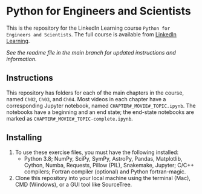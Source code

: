 # Python for Engineers and Scientists
This is the repository for the LinkedIn Learning course `Python for Engineers and Scientists`. The full course is available from [LinkedIn Learning][lil-course-url].

_See the readme file in the main branch for updated instructions and information._
## Instructions
This repository has folders for each of the main chapters in the course, named `Ch02`, `Ch03`, and `Ch04`. Most videos in each chapter have a corresponding Jupyter notebook, named `CHAPTER#_MOVIE#_TOPIC.ipynb`. The notebooks have a beginning and an end state; the end-state notebooks are marked as `CHAPTER#_MOVIE#_TOPIC-complete.ipynb`.

## Installing
1. To use these exercise files, you must have the following installed:
	- Python 3.8; NumPy, SciPy, SymPy, AstroPy, Pandas, Matplotlib, Cython, Numba, Requests, Pillow (PIL), Snakemake, Jupyter; C/C++ compilers; Fortran compiler (optional) and Python fortran-magic.
2. Clone this repository into your local machine using the terminal (Mac), CMD (Windows), or a GUI tool like SourceTree.

[0]: # (Replace these placeholder URLs with actual course URLs)

[lil-course-url]: https://www.linkedin.com/learning/
[lil-thumbnail-url]: http://
